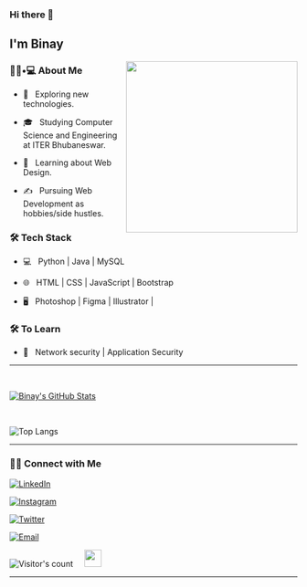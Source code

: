 <!---
binay-tripathy/binay-tripathy is a ✨ special ✨ repository because its `README.md` (this file) appears on your GitHub profile.
You can click the Preview link to take a look at your changes.
--->
<!-- <h3 title="hehehe"> Hi there! 👋</h3> -->

<!--

- 🔭 I’m currently working on ...
- 🌱 I’m currently learning ...
- 👯 I’m looking to collaborate on ...
- 🤔 I’m looking for help with ...
- 💬 Ask me about ...
- 📫 How to reach me: ...
- 😄 Pronouns: ...
- ⚡ Fun fact: ...
-->
### Hi there 👋<h2> I'm Binay</h2>

<img align='right' src="https://user-images.githubusercontent.com/76717116/200188908-e5fcce49-05c3-4d55-9778-ade04327ec56.gif" width="300">


<h3> 👨🏻•💻 About Me </h3>



- 🤔 &nbsp; Exploring new technologies.

- 🎓 &nbsp; Studying Computer Science and Engineering at ITER Bhubaneswar.

- 🌱 &nbsp; Learning about Web Design.

- ✍️ &nbsp; Pursuing Web Development as hobbies/side hustles.



<h3>🛠 Tech Stack</h3>



- 💻 &nbsp; Python | Java | MySQL

- 🌐 &nbsp; HTML | CSS | JavaScript | Bootstrap
 
- 🖥 &nbsp; Photoshop | Figma | Illustrator | 

<!--

- 🛢 &nbsp; MySQL | MongoDB

- 🔧 &nbsp; Git | Markdown | Selenium | Tidyverse

- 🖥 &nbsp; Illustrator| Photoshop | InDesign

-->



<h3>🛠 To Learn</h3>

- 🔧 &nbsp; Network security | Application Security

<hr>



<br/>

[![Binay's GitHub Stats](https://github-readme-stats.vercel.app/api?username=binay-tripathy&count_private=true&show_icons=true&theme=dark)](https://github.com/binay-tripathy)

<br/>

![Top Langs](https://github-readme-stats.vercel.app/api/top-langs/?username=binay-tripathy&count_private=true&show_icons=true&theme=dark)

<hr>


<h3> 🤝🏻 Connect with Me </h3>

<p align="center">

<a href="https://www.linkedin.com/in/binaytripathy/"><img alt="LinkedIn" src="https://img.shields.io/badge/LinkedIn-Binay%20Tripathy-blue?style=flat-square&logo=linkedin"></a>

<a href="https://www.instagram.com/binay__tripathy/"><img alt="Instagram" src="https://img.shields.io/badge/Instagram-binay__tripathy-blue?style=flat-square&logo=instagram"></a>
  
<a href="https://twitter.com/tripathy_binay"><img alt="Twitter" src="https://img.shields.io/badge/Twitter-tripathy_binay-blue?style=flat-square&logo=twitter"></a>

<a href="mailto:binaytripathy123@gmail.com"><img alt="Email" src="https://img.shields.io/badge/Email-binaytripathy123@gmail.com-blue?style=flat-square&logo=gmail"></a>

</p>





![Visitor's count](https://Visitor-badge.laobi.icu/badge?page_id=binay-tripathy.binay-tripathy) &nbsp; &nbsp;
<img src="https://media.giphy.com/media/dxn6fRlTIShoeBr69N/giphy.gif" width="30">





<hr>


